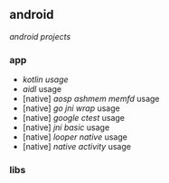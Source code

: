 ## android

*android projects*

### app

- *kotlin usage*
- *aidl* usage
- [native] *aosp ashmem memfd* usage
- [native] *go jni wrap* usage
- [native] *google ctest* usage
- [native] *jni basic* usage
- [native] *looper native* usage
- [native] *native activity* usage

### libs
